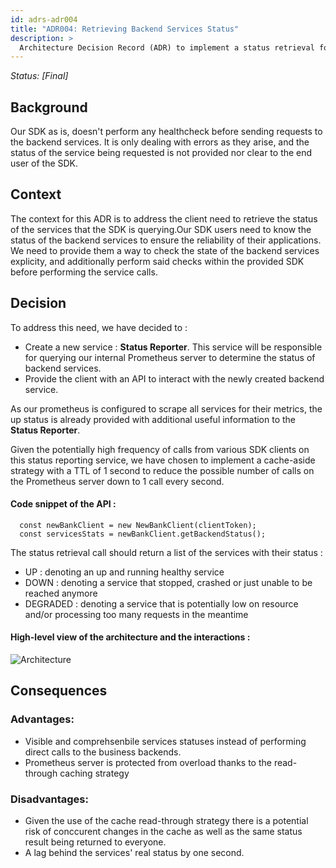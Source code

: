 ```yaml
---
id: adrs-adr004
title: "ADR004: Retrieving Backend Services Status"
description: >
  Architecture Decision Record (ADR) to implement a status retrieval for backend services
---
```


*Status: [Final]*

## Background

Our SDK as is, doesn't perform any healthcheck before sending requests to the backend services. It is only dealing with errors as they arise, and the status of the service being requested is not provided nor clear to the end user of the SDK.

## Context

The context for this ADR is to address the client need to retrieve the status of the services that the SDK is querying.Our SDK users need to know the status of the backend services to ensure the reliability of their applications. We need to provide them a way to check the state of the backend services explicity, and additionally perform said checks within the provided SDK before performing the service calls.

## Decision

To address this need, we have decided to : 
- Create a new service : **Status Reporter**. This service will be responsible for querying our internal Prometheus server to determine the status of backend services.
- Provide the client with an API to interact with the newly created backend service.

As our prometheus is configured to scrape all services for their metrics, the up status is already provided with additional useful information to the **Status Reporter**.

Given the potentially high frequency of calls from various SDK clients on this status reporting service, we have chosen to implement a cache-aside strategy with a TTL of 1 second to reduce the possible number of calls on the Prometheus server down to 1 call every second.

#### Code snippet of the API : 

```JS 
  const newBankClient = new NewBankClient(clientToken);
  const servicesStats = newBankClient.getBackendStatus();
```

The status retrieval call should return a list of the services with their status : 
- UP : denoting an up and running healthy service
- DOWN : denoting a service that stopped, crashed or just unable to be reached anymore
- DEGRADED : denoting a service that is potentially low on resource and/or processing too many requests in the meantime

#### High-level view of the architecture and the interactions : 

![Architecture](https://github.com/pns-si5-al-course/al-newbank-23-24-al-23-24-b-v5/blob/main/adr/images/service-status.png)

## Consequences

### Advantages:
- Visible and comprehsenbile services statuses instead of performing direct calls to the business backends.
- Prometheus server is protected from overload thanks to the read-through caching strategy

### Disadvantages:
- Given the use of the cache read-through strategy there is a potential risk of conccurent changes in the cache as well as the same status result being returned to everyone.
- A lag behind the services' real status by one second.
